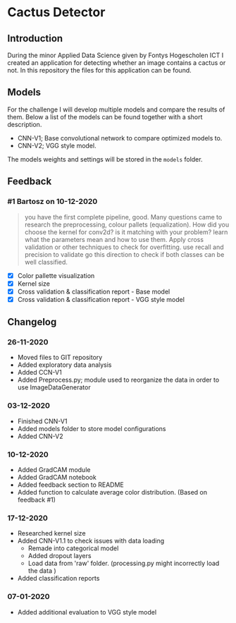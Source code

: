 # Cactus Detector
## Introduction
During the minor Applied Data Science given by Fontys Hogescholen ICT I created an application for detecting whether an image contains a cactus or not. In this repository the files for this application can be found.

## Models
For the challenge I will develop multiple models and compare the results of them. Below a list of the models can be found together with a short description.

- CNN-V1; Base convolutional network to compare optimized models to.
- CNN-V2; VGG style model.

The models weights and settings will be stored in the ```models``` folder. 

## Feedback

### #1 Bartosz on 10-12-2020
> you have the first complete pipeline, good. Many questions came to research the preprocessing, colour pallets (equalization). How did you choose the kernel for conv2d? is it matching with your problem? learn what the parameters mean and how to use them. Apply cross validation or other techniques to check for overfitting.  use recall and precision to validate go this direction to check if both classes can be well classified.

- [x] Color pallette visualization
- [x]  Kernel size
- [x]  Cross validation & classification report - Base model
- [X]  Cross validation & classification report - VGG style model

## Changelog

### 26-11-2020
- Moved files to GIT repository
- Added exploratory data analysis
- Added CCN-V1
- Added Preprocess.py; module used to reorganize the data in order to use ImageDataGenerator

### 03-12-2020
- Finished CNN-V1
- Added models folder to store model configurations
- Added CNN-V2

### 10-12-2020
- Added GradCAM module
- Added GradCAM notebook
- Added feedback section to README
- Added function to calculate average color distribution. (Based on feedback #1)

### 17-12-2020
- Researched kernel size
- Added CNN-V1.1 to check issues with data loading
  - Remade into categorical model
  - Added dropout layers
  - Load data from 'raw' folder. (processing.py might incorrectly load the data )
- Added classification reports

### 07-01-2020
- Added additional evaluation to VGG style model 